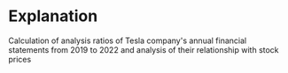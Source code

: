 # Explanation

Calculation of analysis ratios of Tesla company's annual financial statements from 2019 to 2022 and analysis of their relationship with stock prices